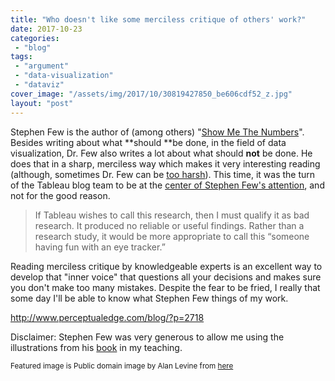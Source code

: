 ```yaml
---
title: "Who doesn't like some merciless critique of others' work?"
date: 2017-10-23
categories: 
 - "blog"
tags: 
 - "argument"
 - "data-visualization"
 - "dataviz"
cover_image: "/assets/img/2017/10/30819427850_be606cdf52_z.jpg"
layout: "post"
---
```


Stephen Few is the author of (among others) "[Show Me The Numbers](http://www.perceptualedge.com/blog/?p=2718)". Besides writing about what **should **be done, in the field of data visualization, Dr. Few also writes a lot about what should **not** be done. He does that in a sharp, merciless way which makes it very interesting reading (although, sometimes Dr. Few can be [too harsh](http://gorelik.net/2017/08/18/on-data-beauty-and-communication-style/)). This time, it was the turn of the Tableau blog team to be at the [center of Stephen Few's attention](http://www.perceptualedge.com/blog/?p=2718), and not for the good reason.

> If Tableau wishes to call this research, then I must qualify it as bad research. It produced no reliable or useful findings. Rather than a research study, it would be more appropriate to call this “someone having fun with an eye tracker.”


Reading merciless critique by knowledgeable experts is an excellent way to develop that "inner voice" that questions all your decisions and makes sure you don't make too many mistakes. Despite the fear to be fried, I really that some day I'll be able to know what Stephen Few things of my work.

[<http://www.perceptualedge.com/blog/?p=2718>](http://www.perceptualedge.com/blog/?p=2718)

 

Disclaimer: Stephen Few was very generous to allow me using the illustrations from his [book](http://amzn.to/2vOXdiL) in my teaching.

<small>Featured image is Public domain image by Alan Levine from <a href="https://www.flickr.com/photos/cogdog/30819427850/in/photolist-NXpCaG-dg8LL-bDmUMe-i6Kq1-iFMWWg-b2TVat-augnfa-8DBUYJ-d2xDsE-iGo5Ya-nRokgt-9Y6NCo-5emtL-eHWoc3-9mtAak-bv8hdE-4Jq6Vu-YHD5ab-4ptXuH-83XsgG-E6B8c-qbU2T1-3eEaWT-EbLC4-8rHsn5-Mxorp-v5uJf-sd5LK-4VvejS-frT4Bg-GnNdJF-Mxevh-sbehrn-6zcvfi-9mKvaa-roVNep-9S6kEm-8JtoJU-fPxGqz-6tu1HX-fFqtZD-GsicQC-iNpH9k-ej53ZN-5kb7iM-a4vCJU-gVhJyo-rxKNph-34Ydj3-a4vAYJ" target="_blank" rel="noopener">here</a></small>

